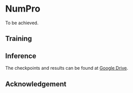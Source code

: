 # NumPro
To be achieved.


## Training

## Inference
The checkpoints and results can be found at [Google Drive](https://drive.google.com/drive/folders/13NYRDC87Uc4AqaT5FBHA7QkHV5OMl-v8?usp=sharing).

## Acknowledgement
